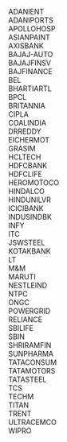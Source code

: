 ADANIENT  
ADANIPORTS  
APOLLOHOSP  
ASIANPAINT  
AXISBANK  
BAJAJ-AUTO  
BAJAJFINSV  
BAJFINANCE  
BEL  
BHARTIARTL  
BPCL  
BRITANNIA  
CIPLA  
COALINDIA  
DRREDDY  
EICHERMOT  
GRASIM  
HCLTECH  
HDFCBANK  
HDFCLIFE  
HEROMOTOCO  
HINDALCO  
HINDUNILVR  
ICICIBANK  
INDUSINDBK  
INFY  
ITC  
JSWSTEEL  
KOTAKBANK  
LT  
M&M  
MARUTI  
NESTLEIND  
NTPC  
ONGC  
POWERGRID  
RELIANCE  
SBILIFE  
SBIN  
SHRIRAMFIN  
SUNPHARMA  
TATACONSUM  
TATAMOTORS  
TATASTEEL  
TCS  
TECHM  
TITAN  
TRENT  
ULTRACEMCO  
WIPRO